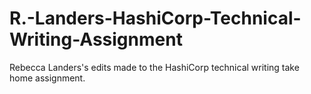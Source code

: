 # R.-Landers-HashiCorp-Technical-Writing-Assignment
Rebecca Landers's edits made to the HashiCorp technical writing take home assignment. 
